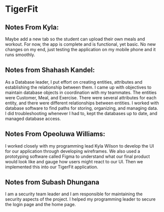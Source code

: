 # TigerFit
## Notes From Kyla:
  Maybe add a new tab so the student can upload their own meals and workout. For now, the app is complete and is functional, yet basic.
  No new changes on my end, just testing the application on my mobile phone and it runs smoothly.
## Notes from Shahash Kandel:
  As a Database leader, I put effort on creating entities, attributes and establishing the relationship between them. I came up with objectives to maintain database objects in coordination with my teammates. The entities were Customer, Meal, and Exercise. There were several attributes for each entity, and there were different relationships between entities. I worked with database software to find paths for storing, organizing, and managing data. I did troubleshooting whenever I had to, kept the databases up to date, and managed database access.
## Notes From Opeoluwa Williams:
  I worked closely with my programming lead Kyla Wilson to develop the UI for our application through developing wireframes. We also used a prototyping software called Figma to understand what our final product would look like and gauge how users might react to our UI. Then we implemented this into our TigerFit application.
## Notes from Subash Dhungana
I am a security team leader and I am responsible for maintaining the security aspects of the project. I helped my programming leader to secure the login page and the home page. 
